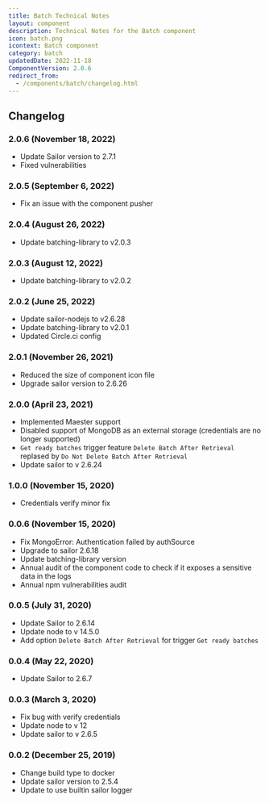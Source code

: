 ```yaml
---
title: Batch Technical Notes
layout: component
description: Technical Notes for the Batch component
icon: batch.png
icontext: Batch component
category: batch
updatedDate: 2022-11-18
ComponentVersion: 2.0.6
redirect_from:
  - /components/batch/changelog.html
---
```


## Changelog

### 2.0.6 (November 18, 2022)

* Update Sailor version to 2.7.1
* Fixed vulnerabilities

### 2.0.5 (September 6, 2022)

* Fix an issue with the component pusher

### 2.0.4 (August 26, 2022)

* Update batching-library to v2.0.3

### 2.0.3 (August 12, 2022)

* Update batching-library to v2.0.2

### 2.0.2 (June 25, 2022)

* Update sailor-nodejs to v2.6.28
* Update batching-library to v2.0.1
* Updated Circle.ci config

### 2.0.1 (November 26, 2021)

* Reduced the size of component icon file
* Upgrade sailor version to 2.6.26

### 2.0.0 (April 23, 2021)

* Implemented Maester support
* Disabled support of MongoDB as an external storage (credentials are no longer supported)
* `Get ready batches` trigger feature `Delete Batch After Retrieval` replased by `Do Not Delete Batch After Retrieval`
* Update sailor to v 2.6.24

### 1.0.0 (November 15, 2020)

* Credentials verify minor fix

### 0.0.6 (November 15, 2020)

* Fix MongoError: Authentication failed by authSource
* Upgrade to sailor 2.6.18
* Update batching-library version
* Annual audit of the component code to check if it exposes a sensitive data in the logs
* Annual npm vulnerabilities audit

### 0.0.5 (July 31, 2020)

* Update Sailor to 2.6.14
* Update node to v 14.5.0
* Add option `Delete Batch After Retrieval` for trigger `Get ready batches`

### 0.0.4 (May 22, 2020)

* Update Sailor to 2.6.7

### 0.0.3 (March 3, 2020)

* Fix bug with verify credentials
* Update node to v 12
* Update sailor to v 2.6.5

### 0.0.2 (December 25, 2019)

* Change build type to docker
* Update sailor version to 2.5.4
* Update to use builtin sailor logger
